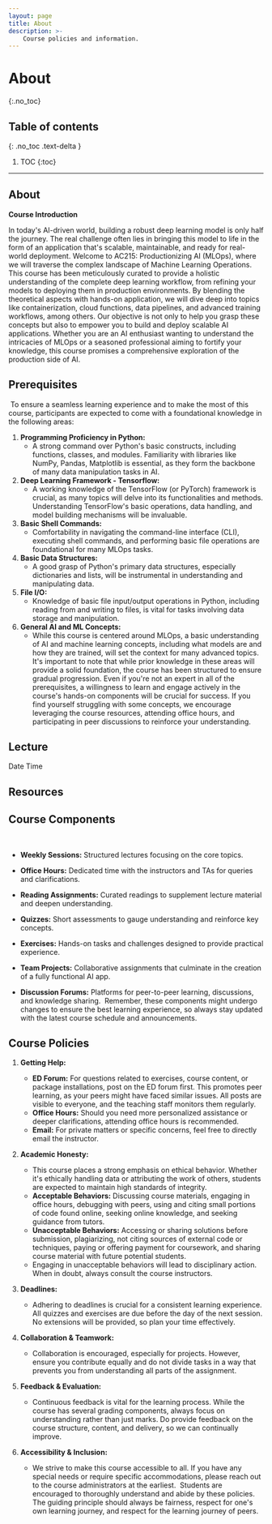 ```yaml
---
layout: page
title: About
description: >-
    Course policies and information.
---
```


# About
{:.no_toc}

## Table of contents
{: .no_toc .text-delta }

1. TOC
{:toc}

---

## About

**Course Introduction**


In today's AI-driven world, building a robust deep learning model is only half the journey. The real challenge often lies in bringing this model to life in the form of an application that's scalable, maintainable, and ready for real-world deployment. Welcome to AC215: Productionizing AI (MLOps), where we will traverse the complex landscape of Machine Learning Operations. This course has been meticulously curated to provide a holistic understanding of the complete deep learning workflow, from refining your models to deploying them in production environments. By blending the theoretical aspects with hands-on application, we will dive deep into topics like containerization, cloud functions, data pipelines, and advanced training workflows, among others. Our objective is not only to help you grasp these concepts but also to empower you to build and deploy scalable AI applications. Whether you are an AI enthusiast wanting to understand the intricacies of MLOps or a seasoned professional aiming to fortify your knowledge, this course promises a comprehensive exploration of the production side of AI. 
​

## Prerequisites 
​
To ensure a seamless learning experience and to make the most of this course, participants are expected to come with a foundational knowledge in the following areas:
​
1. **Programming Proficiency in Python:** 
   - A strong command over Python's basic constructs, including functions, classes, and modules. Familiarity with libraries like NumPy,  Pandas, Matplotlib is essential, as they form the backbone of many data manipulation tasks in AI.
​
2. **Deep Learning Framework - Tensorflow:** 
   - A working knowledge of the TensorFlow (or PyTorch) framework is crucial, as many topics will delve into its functionalities and methods. Understanding TensorFlow's basic operations, data handling, and model building mechanisms will be invaluable.
​
3. **Basic Shell Commands:** 
   - Comfortability in navigating the command-line interface (CLI), executing shell commands, and performing basic file operations are foundational for many MLOps tasks.
​
4. **Basic Data Structures:** 
   - A good grasp of Python's primary data structures, especially dictionaries and lists, will be instrumental in understanding and manipulating data.
​
5. **File I/O:** 
   - Knowledge of basic file input/output operations in Python, including reading from and writing to files, is vital for tasks involving data storage and manipulation.
​
6. **General AI and ML Concepts:** 
   - While this course is centered around MLOps, a basic understanding of AI and machine learning concepts, including what models are and how they are trained, will set the context for many advanced topics.
​
It's important to note that while prior knowledge in these areas will provide a solid foundation, the course has been structured to ensure gradual progression. Even if you're not an expert in all of the prerequisites, a willingness to learn and engage actively in the course's hands-on components will be crucial for success. If you find yourself struggling with some concepts, we encourage leveraging the course resources, attending office hours, and participating in peer discussions to reinforce your understanding.
​

## Lecture

Date Time 

## Resources



## Course Components
​
- **Weekly Sessions:** Structured lectures focusing on the core topics.
  
- **Office Hours:** Dedicated time with the instructors and TAs for queries and clarifications.
  
- **Reading Assignments:** Curated readings to supplement lecture material and deepen understanding.
  
- **Quizzes:** Short assessments to gauge understanding and reinforce key concepts.
  
- **Exercises:** Hands-on tasks and challenges designed to provide practical experience.
  
- **Team Projects:** Collaborative assignments that culminate in the creation of a fully functional AI app.
  
- **Discussion Forums:** Platforms for peer-to-peer learning, discussions, and knowledge sharing.
​
Remember, these components might undergo changes to ensure the best learning experience, so always stay updated with the latest course schedule and announcements.


## Course Policies  


1. **Getting Help:**
   - **ED Forum:** For questions related to exercises, course content, or package installations, post on the ED forum first. This promotes peer learning, as your peers might have faced similar issues. All posts are visible to everyone, and the teaching staff monitors them regularly.
   - **Office Hours:** Should you need more personalized assistance or deeper clarifications, attending office hours is recommended.
   - **Email:** For private matters or specific concerns, feel free to directly email the instructor.
​
2. **Academic Honesty:**
   - This course places a strong emphasis on ethical behavior. Whether it's ethically handling data or attributing the work of others, students are expected to maintain high standards of integrity.
   - **Acceptable Behaviors:** Discussing course materials, engaging in office hours, debugging with peers, using and citing small portions of code found online, seeking online knowledge, and seeking guidance from tutors.
   - **Unacceptable Behaviors:** Accessing or sharing solutions before submission, plagiarizing, not citing sources of external code or techniques, paying or offering payment for coursework, and sharing course material with future potential students.
   - Engaging in unacceptable behaviors will lead to disciplinary action. When in doubt, always consult the course instructors.
​
3. **Deadlines:**
   - Adhering to deadlines is crucial for a consistent learning experience. All quizzes and exercises are due before the day of the next session. No extensions will be provided, so plan your time effectively.
​
4. **Collaboration & Teamwork:**
   - Collaboration is encouraged, especially for projects. However, ensure you contribute equally and do not divide tasks in a way that prevents you from understanding all parts of the assignment.
   
5. **Feedback & Evaluation:**
   - Continuous feedback is vital for the learning process. While the course has several grading components, always focus on understanding rather than just marks. Do provide feedback on the course structure, content, and delivery, so we can continually improve.
​
6. **Accessibility & Inclusion:**
   - We strive to make this course accessible to all. If you have any special needs or require specific accommodations, please reach out to the course administrators at the earliest.
​
Students are encouraged to thoroughly understand and abide by these policies. The guiding principle should always be fairness, respect for one's own learning journey, and respect for the learning journey of peers.